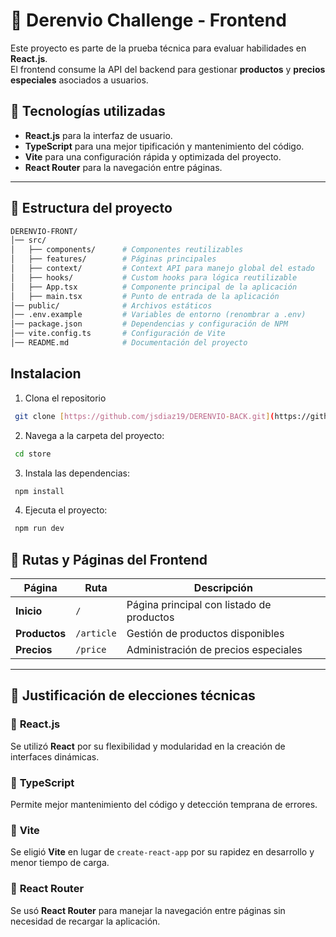 # 🛒 Derenvio Challenge - Frontend

Este proyecto es parte de la prueba técnica para evaluar habilidades en **React.js**.  
El frontend consume la API del backend para gestionar **productos** y **precios especiales** asociados a usuarios.  

## 🚀 **Tecnologías utilizadas**
- **React.js** para la interfaz de usuario.
- **TypeScript** para una mejor tipificación y mantenimiento del código.
- **Vite** para una configuración rápida y optimizada del proyecto.
- **React Router** para la navegación entre páginas.

---

## 📌 **Estructura del proyecto**
```bash
DERENVIO-FRONT/
│── src/
│   ├── components/      # Componentes reutilizables
│   ├── features/        # Páginas principales
│   ├── context/         # Context API para manejo global del estado
│   ├── hooks/           # Custom hooks para lógica reutilizable
│   ├── App.tsx          # Componente principal de la aplicación
│   ├── main.tsx         # Punto de entrada de la aplicación
│── public/              # Archivos estáticos
│── .env.example         # Variables de entorno (renombrar a .env)
│── package.json         # Dependencias y configuración de NPM
│── vite.config.ts       # Configuración de Vite
│── README.md            # Documentación del proyecto
```

## Instalacion

1. Clona el repositorio
```bash
 git clone [https://github.com/jsdiaz19/DERENVIO-BACK.git](https://github.com/jsdiaz19/DERENVIO-FRONT.git)
```
2. Navega a la carpeta del proyecto:
```bash
 cd store
```
3. Instala las dependencias:
```bash
 npm install
```
4. Ejecuta el proyecto:
```bash
 npm run dev
```

## 📡 **Rutas y Páginas del Frontend**
| Página          | Ruta              | Descripción |
|----------------|------------------|-------------|
| **Inicio**    | `/`               | Página principal con listado de productos |
| **Productos** | `/article`        | Gestión de productos disponibles |
| **Precios**   | `/price`          | Administración de precios especiales |

---

## 🎯 **Justificación de elecciones técnicas**
### 🔹 **React.js**
Se utilizó **React** por su flexibilidad y modularidad en la creación de interfaces dinámicas.

### 🔹 **TypeScript**
Permite mejor mantenimiento del código y detección temprana de errores.

### 🔹 **Vite**
Se eligió **Vite** en lugar de `create-react-app` por su rapidez en desarrollo y menor tiempo de carga.

### 🔹 **React Router**
Se usó **React Router** para manejar la navegación entre páginas sin necesidad de recargar la aplicación.

